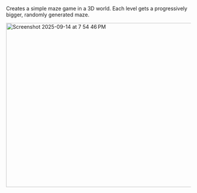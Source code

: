 Creates a simple maze game in a 3D world. Each level gets a progressively bigger, randomly generated maze.

<img width="639" height="448" alt="Screenshot 2025-09-14 at 7 54 46 PM" src="https://github.com/user-attachments/assets/2d1a94db-5dd7-48d6-80fc-fbd36f7cce7d" />
